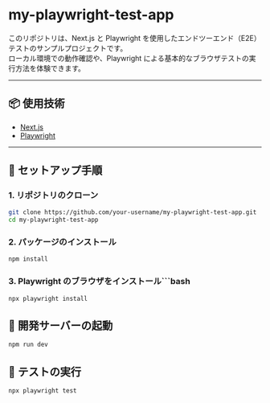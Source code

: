 # my-playwright-test-app

このリポジトリは、Next.js と Playwright を使用したエンドツーエンド（E2E）テストのサンプルプロジェクトです。  
ローカル環境での動作確認や、Playwright による基本的なブラウザテストの実行方法を体験できます。

---

## 📦 使用技術

- [Next.js](https://nextjs.org/)
- [Playwright](https://playwright.dev/)

---

## 🚀 セットアップ手順

### 1. リポジトリのクローン

```bash
git clone https://github.com/your-username/my-playwright-test-app.git
cd my-playwright-test-app
```

### 2. パッケージのインストール

```bash
npm install
```

### 3. Playwright のブラウザをインストール```bash

```bash
npx playwright install
```

## 🔧 開発サーバーの起動

```bash
npm run dev
```

## 🧪 テストの実行

```bash
npx playwright test
```
